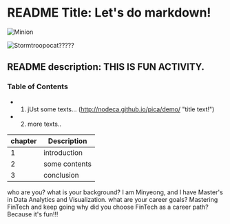 # README Title: Let's do markdown!
![Minion](https://octodex.github.com/images/minion.png "the minion")

![Stormtroopocat?????](https://octodex.github.com/images/stormtroopocat.jpg "The Stormtroopocat")

## README description: THIS IS FUN ACTIVITY.

### Table of Contents
- 1. jUst some texts...
(http://nodeca.github.io/pica/demo/ "title text!")
   
- 2. more texts..

| chapter| Description |
| ------ | ----------- |
| 1      | introduction  |
| 2      | some contents |
| 3      | conclusion   |


who are you? what is your background?
I am Minyeong, and I have Master's in Data Analytics and Visualization.
what are your career goals?
Mastering FinTech and keep going
why did you choose FinTech as a career path?
Because it's fun!!!